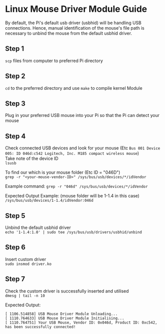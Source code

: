 # Linux Mouse Driver Module Guide
By default, the Pi's default usb driver (usbhid) will be handling USB connections. Hence, manual identification
of the mouse's file path is necessary to unbind the mouse from the default usbhid driver.

## Step 1
`scp` files from computer to preferred Pi directory

## Step 2
`cd` to the preferred directory and use `make` to compile kernel Module

## Step 3
Plug in your preferred USB mouse into your Pi so that the Pi can detect your mouse

## Step 4
Check connected USB devices and look for your mouse (Etc `Bus 001 Device 005: ID 046d:c542 Logitech, Inc. M185 compact wireless mouse`)\
Take note of the device ID\
```lsusb```

To find our which is your mouse folder (Etc ID = "046D")\
```grep -r "<your-mouse-vendor-ID>" /sys/bus/usb/devices/*/idVendor```

Example command:
```grep -r "046d" /sys/bus/usb/devices/*/idVendor```

Expected Output Example: (mouse folder will be 1-1.4 in this case)
```/sys/bus/usb/devices/1-1.4/idVendor:046d```


## Step 5
Unbind the default usbhid driver\
```echo '1-1.4:1.0' | sudo tee /sys/bus/usb/drivers/usbhid/unbind```

## Step 6
Insert custom driver\
```sudo insmod driver.ko```

## Step 7
Check the custom driver is successfully inserted and utilised\
```dmesg | tail -n 10```

Expected Output:
```
[ 1106.514858] USB Mouse Driver Module Unloading... 
[ 1110.764633] USB Mouse Driver Module Initialising... 
[ 1110.764751] Your USB Mouse, Vendor ID: 0x046d, Product ID: 0xc542, has been successfully connected!
```